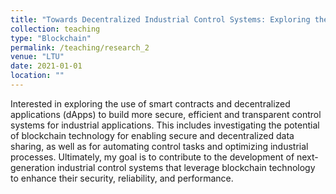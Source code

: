 ```yaml
---
title: "Towards Decentralized Industrial Control Systems: Exploring the Potential of Blockchain Technology for Secure and Efficient Automation"
collection: teaching
type: "Blockchain"
permalink: /teaching/research_2
venue: "LTU"
date: 2021-01-01
location: ""
---
```


Interested in exploring the use of smart contracts and decentralized applications (dApps) to build more secure, efficient and transparent control systems for industrial applications. This includes investigating the potential of blockchain technology for enabling secure and decentralized data sharing, as well as for automating control tasks and optimizing industrial processes. Ultimately, my goal is to contribute to the development of next-generation industrial control systems that leverage blockchain technology to enhance their security, reliability, and performance.

